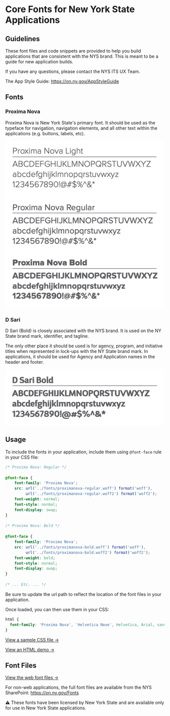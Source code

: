 # Core Fonts for New York State Applications

## Guidelines

These font files and code snippets are provided to help you build applications that are consistent with the NYS brand. This is meant to be a guide for new application builds.

If you have any questions, please contact the NYS ITS UX Team.

The App Style Guide: https://on.ny.gov/AppStyleGuide

## Fonts
### Proxima Nova

Proxima Nova is New York State's primary font. It should be used as the typeface for navigation, navigation elements, and all other text within the applications (e.g. buttons, labels, etc). 

![Sample of Proxima Nova](img/font-sample-proxima-nova.png)

### D Sari

D Sari (Bold) is closely associated with the NYS brand. It is used on the NY State brand mark, identifier, and tagline. 

The only other place it should be used is for agency, program, and initiative titles when represented in lock-ups with the NY State brand mark. In applications, it should be used for Agency and Application names in the header and footer.

![Sample of D Sari](img/font-sample-d-sari.png)

## Usage

To include the fonts in your application, include them using `@font-face` rule in your CSS file:

```css
/* Proxima Nova: Regular */

@font-face {
    font-family: 'Proxima Nova';
    src: url('../fonts/proximanova-regular.woff') format('woff'),
         url('../fonts/proximanova-regular.woff2') format('woff2');
    font-weight: normal;
    font-style: normal;
    font-display: swap;
}

/* Proxima Nova: Bold */

@font-face {
    font-family: 'Proxima Nova';
    src: url('../fonts/proximanova-bold.woff') format('woff'),
         url('../fonts/proximanova-bold.woff2') format('woff2');
    font-weight: bold;
    font-style: normal;
    font-display: swap;
}

/* ... Etc. ... */
```
Be sure to update the url path to reflect the location of the font files in your application.

Once loaded, you can then use them in your CSS:

```css
html {
  font-family: 'Proxima Nova', 'Helvetica Neue', Helvetica, Arial, sans-serif;
}
```
[View a sample CSS file →](css/nys-fonts.css)

[View an HTML demo →](index.html)

## Font Files

[View the web font files →](fonts/)

For non-web applications, the full font files are available from the NYS SharePoint: https://on.ny.gov/Fonts

⚠️ These fonts have been licensed by New York State and are available only for use in New York State applications.
